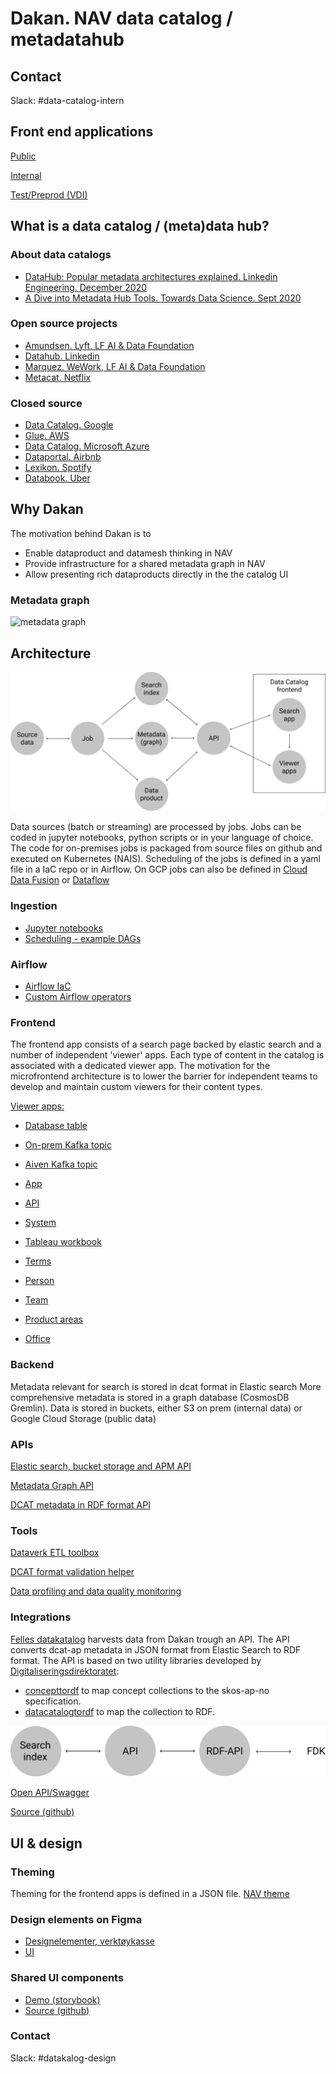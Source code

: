 # Dakan. NAV data catalog / metadatahub 

## Contact

Slack: #data-catalog-intern

## Front end applications

[Public](https://data.nav.no)

[Internal](https://data.adeo.no)

[Test/Preprod (VDI) ](https://data.nais.preprod.local)


## What is a data catalog / (meta)data hub?

### About data catalogs

* [DataHub: Popular metadata architectures explained. Linkedin Engineering. December 2020](https://engineering.linkedin.com/blog/2020/datahub-popular-metadata-architectures-explained)
* [A Dive into Metadata Hub Tools. Towards Data Science. Sept 2020](https://towardsdatascience.com/a-dive-into-metadata-hub-tools-67259804971f)


### Open source projects

* [Amundsen. Lyft, LF AI & Data Foundation](https://github.com/amundsen-io/amundsen/)
* [Datahub. Linkedin](https://github.com/linkedin/datahub)
* [Marquez. WeWork, LF AI & Data Foundation](https://github.com/MarquezProject/marquez)
* [Metacat. Netflix](https://github.com/Netflix/metacat)

### Closed source

* [Data Catalog. Google](https://cloud.google.com/data-catalog)
* [Glue. AWS](https://aws.amazon.com/glue)
* [Data Catalog. Microsoft Azure](https://azure.microsoft.com/en-us/services/data-catalog/)
* [Dataportal. Airbnb](https://medium.com/airbnb-engineering/democratizing-data-at-airbnb-852d76c51770)
* [Lexikon. Spotify](https://engineering.atspotify.com/2020/02/27/how-we-improved-data-discovery-for-data-scientists-at-spotify/)
* [Databook. Uber](https://eng.uber.com/databook/)


## Why Dakan

The motivation behind Dakan is to

* Enable dataproduct and datamesh thinking in NAV
* Provide infrastructure for a shared metadata graph in NAV
* Allow presenting rich dataproducts directly in the the catalog UI

### Metadata graph

![metadata graph](https://gblobscdn.gitbook.com/assets%2F-M2884F5bMA992MVZBSR%2Fsync%2Fc6d027a7cd92ddab6dffc2c1c395cffc7682e8b0.png)


## Architecture

![Architecture](./docs/svg/architecture.svg)

Data sources (batch or streaming) are processed by jobs. Jobs can be coded in jupyter notebooks, python scripts or in your language of choice. The code for on-premises jobs is packaged from source files on github and executed on Kubernetes (NAIS). Scheduling of the jobs is defined in a yaml file in a IaC repo or in Airflow. On GCP jobs can also be defined in [Cloud Data Fusion](https://cloud.google.com/data-fusion) or [Dataflow](https://cloud.google.com/dataflow)

### Ingestion

* [Jupyter notebooks](https://github.com/navikt/data-catalog-indexers)
* [Scheduling - example DAGs](https://cloud.google.com/dataflow)

### Airflow

* [Airflow IaC](https://github.com/navikt/knada-airflow)
* [Custom Airflow operators](https://github.com/navikt/dataverk-airflow)


### Frontend

The frontend app consists of a search page backed by elastic search and a number of independent 'viewer' apps. Each type of content in the catalog is associated with a dedicated viewer app. The motivation for the microfrontend architecture is to lower the barrier for independent teams to develop and maintain custom viewers for their content types. 

[Viewer apps:](https://github.com/navikt/dakan/tree/master/packages/viewers)

* [Database table](https://github.com/navikt/dakan/tree/master/packages/viewers/table)
* [On-prem Kafka topic](https://github.com/navikt/dakan/tree/master/packages/viewers/kafka)
* [Aiven Kafka topic](https://github.com/navikt/dakan/tree/master/packages/viewers/kafkaaiven)
* [App](https://github.com/navikt/dakan/tree/master/packages/viewers/naisapp)
* [API](https://github.com/navikt/dakan/tree/master/packages/viewers/api)
* [System](https://github.com/navikt/dakan/tree/master/packages/viewers/system)
* [Tableau workbook](https://github.com/navikt/dakan/tree/master/packages/viewers/tableau)
* [Terms](https://github.com/navikt/dakan/tree/master/packages/viewers/term)

* [Person](https://github.com/navikt/dakan/tree/master/packages/viewers/person)
* [Team](https://github.com/navikt/dakan/tree/master/packages/viewers/team)
* [Product areas](https://github.com/navikt/dakan/tree/master/packages/viewers/productarea)
* [Office](https://github.com/navikt/dakan/tree/master/packages/viewers/office)


### Backend 

Metadata relevant for search is stored in dcat format in Elastic search
More comprehensive metadata is stored in a graph database (CosmosDB Gremlin).
Data is stored in buckets, either S3 on prem (internal data) or Google Cloud Storage (public data) 

### APIs

[Elastic search, bucket storage and APM API](https://github.com/navikt/dataverk-api)

[Metadata Graph API](https://github.com/navikt/data-catalog-api)

[DCAT metadata in RDF format API](https://github.com/navikt/digdir-api)

### Tools

[Dataverk ETL toolbox](https://github.com/navikt/dataverk)

[DCAT format validation helper](https://github.com/navikt/data-catalog-dcat-validator)

[Data profiling and data quality monitoring](https://github.com/navikt/nada-koala)


### Integrations

[Felles datakatalog](https://data.norge.no/) harvests data from Dakan trough an API. The API converts dcat-ap metadata in JSON format from Elastic Search to RDF format. The API is based on two utility libraries developed by [Digitaliseringsdirektoratet](https://github.com/Informasjonsforvaltning):
* [concepttordf](https://github.com/Informasjonsforvaltning/concepttordf) to map concept collections to the skos-ap-no specification.
* [datacatalogtordf](https://github.com/Informasjonsforvaltning/datacatalogtordf) to map the collection to RDF.

![Architecture](./docs/svg/fdk.svg)

[Open API/Swagger](https://data.nav.no/digdir-api/docs)

[Source (github)](https://github.com/navikt/digdir-api)

## UI & design

### Theming
Theming for the frontend apps is defined in a JSON file. [NAV theme](https://navikt.github.io/dakan/story/themes-nav--theme)  

### Design elements on Figma

* [Designelementer, verktøykasse](https://www.figma.com/proto/NPmUvNUbKhBJ2bKH88Tp1F/Datakatalogen)
* [UI](https://www.figma.com/file/NPmUvNUbKhBJ2bKH88Tp1F/Datakatalogen?node-id=109%3A0)

### Shared UI components 

* [Demo (storybook)](https://navikt.github.io/dakan/story/themes-nav--samples)
* [Source (github)](https://github.com/navikt/dakan/tree/master/packages/shared/ui)

### Contact

Slack: #datakalog-design






